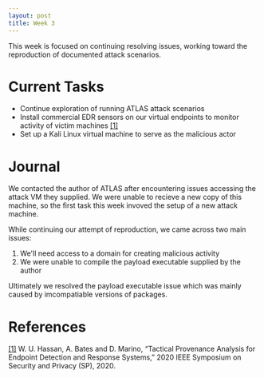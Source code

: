 ```yaml
---
layout: post
title: Week 3
---
```

This week is focused on continuing resolving issues, working toward the reproduction of documented attack scenarios.

# Current Tasks
* Continue exploration of running ATLAS attack scenarios
* Install commercial EDR sensors on our virtual endpoints to monitor activity of victim machines [[1]][ref1]
* Set up a Kali Linux virtual machine to serve as the malicious actor

# Journal
We contacted the author of ATLAS after encountering issues accessing the attack VM they supplied. We were unable to recieve a new copy of this machine, so the first task this week invoved the setup of a new attack machine.

While continuing our attempt of reproduction, we came across two main issues: 
1. We'll need access to a domain for creating malicious activity
2. We were unable to compile the payload executable supplied by the author

Ultimately we resolved the payload executable issue which was mainly caused by imcompatiable versions of packages.

# References
[ref1]: https://ieeexplore.ieee.org/document/9152771
[[1]][ref1] W. U. Hassan, A. Bates and D. Marino, “Tactical Provenance Analysis for Endpoint Detection and Response Systems,” 2020 IEEE Symposium on Security and Privacy (SP), 2020.
